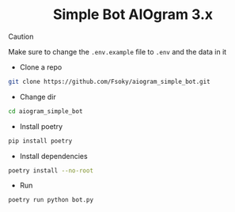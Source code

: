 <h1 align="center">Simple Bot AIOgram 3.x</h1>

> [!CAUTION]
> Make sure to change the `.env.example` file to `.env` and the data in it

- Clone a repo
```bash
git clone https://github.com/Fsoky/aiogram_simple_bot.git
```
- Change dir
```bash
cd aiogram_simple_bot
```
- Install poetry
```bash
pip install poetry
```
- Install dependencies
```bash
poetry install --no-root
```
- Run
```bash
poetry run python bot.py
```
